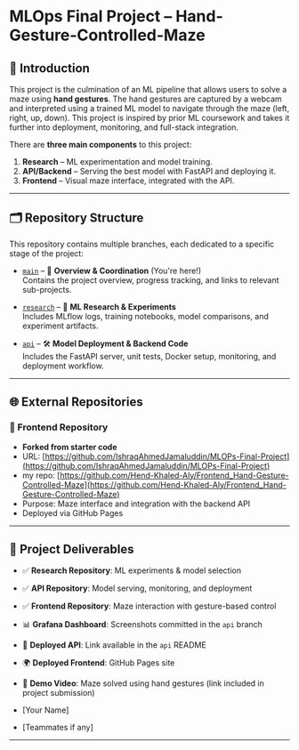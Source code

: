 # MLOps Final Project – Hand-Gesture-Controlled-Maze

## 🧠 Introduction

This project is the culmination of an ML pipeline that allows users to solve a maze using **hand gestures**. The hand gestures are captured by a webcam and interpreted using a trained ML model to navigate through the maze (left, right, up, down). This project is inspired by prior ML coursework and takes it further into deployment, monitoring, and full-stack integration.

There are **three main components** to this project:

1. **Research** – ML experimentation and model training.
2. **API/Backend** – Serving the best model with FastAPI and deploying it.
3. **Frontend** – Visual maze interface, integrated with the API.

---

## 🗂 Repository Structure

This repository contains multiple branches, each dedicated to a specific stage of the project:

- [`main`](https://github.com/Hend-Khaled-Aly/Hand-Gesture-Controlled-Maze/tree/main) – 📌 **Overview & Coordination** (You're here!)  
  Contains the project overview, progress tracking, and links to relevant sub-projects.

- [`research`](https://github.com/Hend-Khaled-Aly/Hand-Gesture-Controlled-Maze/tree/research) – 🔬 **ML Research & Experiments**  
  Includes MLflow logs, training notebooks, model comparisons, and experiment artifacts.

- [`api`](https://github.com/Hend-Khaled-Aly/Hand-Gesture-Controlled-Maze/tree/api) – 🛠️ **Model Deployment & Backend Code**  
  Includes the FastAPI server, unit tests, Docker setup, monitoring, and deployment workflow.

---

## 🌐 External Repositories

### 🔳 Frontend Repository

- **Forked from starter code**  
- URL: [https://github.com/IshraqAhmedJamaluddin/MLOPs-Final-Project](https://github.com/IshraqAhmedJamaluddin/MLOPs-Final-Project)
- my repo: [https://github.com/Hend-Khaled-Aly/Frontend_Hand-Gesture-Controlled-Maze](https://github.com/Hend-Khaled-Aly/Frontend_Hand-Gesture-Controlled-Maze)
- Purpose: Maze interface and integration with the backend API  
- Deployed via GitHub Pages

---

## 🚀 Project Deliverables

- ✅ **Research Repository**: ML experiments & model selection
- ✅ **API Repository**: Model serving, monitoring, and deployment
- ✅ **Frontend Repository**: Maze interaction with gesture-based control

- 📊 **Grafana Dashboard**: Screenshots committed in the `api` branch
- 🔗 **Deployed API**: Link available in the `api` README
- 🌍 **Deployed Frontend**: GitHub Pages site
- 🎥 **Demo Video**: Maze solved using hand gestures (link included in project submission)



- [Your Name]
- [Teammates if any]

---

